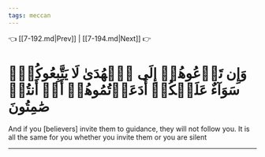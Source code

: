```yaml
---
tags: meccan
---
```


👈 [[7-192.md|Prev]] | [[7-194.md|Next]] 👉

# وَإِن تَدۡعُوهُمۡ إِلَى ٱلۡهُدَىٰ لَا يَتَّبِعُوكُمۡۚ سَوَآءٌ عَلَيۡكُمۡ أَدَعَوۡتُمُوهُمۡ أَمۡ أَنتُمۡ صَٰمِتُونَ

And if you [believers] invite them to guidance, they will not follow you. It is all the same for you whether you invite them or you are silent

---

